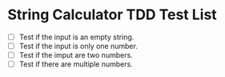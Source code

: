 # String Calculator TDD Test List

- [ ] Test if the input is an empty string.
- [ ] Test if the input is only one number.
- [ ] Test if the imput are two numbers.
- [ ] Test if there are multiple numbers.